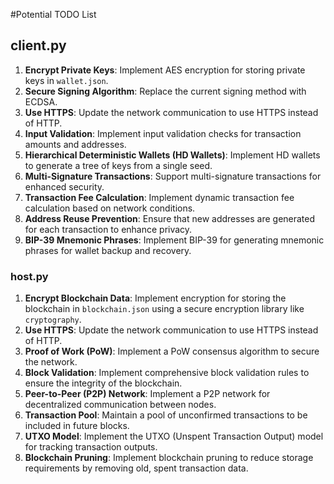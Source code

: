 #Potential TODO List

## client.py
1. **Encrypt Private Keys**: Implement AES encryption for storing private keys in `wallet.json`.
2. **Secure Signing Algorithm**: Replace the current signing method with ECDSA.
3. **Use HTTPS**: Update the network communication to use HTTPS instead of HTTP.
4. **Input Validation**: Implement input validation checks for transaction amounts and addresses.
5. **Hierarchical Deterministic Wallets (HD Wallets)**: Implement HD wallets to generate a tree of keys from a single seed.
6. **Multi-Signature Transactions**: Support multi-signature transactions for enhanced security.
7. **Transaction Fee Calculation**: Implement dynamic transaction fee calculation based on network conditions.
8. **Address Reuse Prevention**: Ensure that new addresses are generated for each transaction to enhance privacy.
9. **BIP-39 Mnemonic Phrases**: Implement BIP-39 for generating mnemonic phrases for wallet backup and recovery.

### host.py
1. **Encrypt Blockchain Data**: Implement encryption for storing the blockchain in `blockchain.json` using a secure encryption library like `cryptography`.
2. **Use HTTPS**: Update the network communication to use HTTPS instead of HTTP.
3. **Proof of Work (PoW)**: Implement a PoW consensus algorithm to secure the network.
4. **Block Validation**: Implement comprehensive block validation rules to ensure the integrity of the blockchain.
5. **Peer-to-Peer (P2P) Network**: Implement a P2P network for decentralized communication between nodes.
6. **Transaction Pool**: Maintain a pool of unconfirmed transactions to be included in future blocks.
7. **UTXO Model**: Implement the UTXO (Unspent Transaction Output) model for tracking transaction outputs.
8. **Blockchain Pruning**: Implement blockchain pruning to reduce storage requirements by removing old, spent transaction data.
